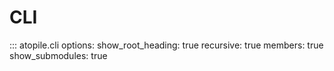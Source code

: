 # CLI

::: atopile.cli
    options:
        show_root_heading: true
        recursive: true
        members: true
        show_submodules: true
